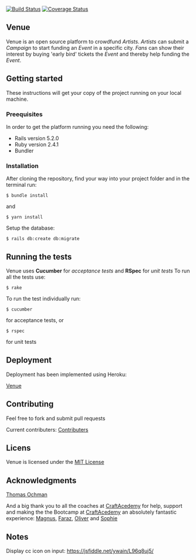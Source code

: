 [![Build Status](https://semaphoreci.com/api/v1/craftacademy/venue/branches/development/badge.svg)](https://semaphoreci.com/craftacademy/venue)
[![Coverage Status](https://coveralls.io/repos/github/CraftAcademy/venue/badge.svg?branch=development)](https://coveralls.io/github/CraftAcademy/venue?branch=development)

Venue
------
Venue is an open source platform to crowdfund *Artists*. *Artists* can submit a *Campaign* to start funding an *Event* in a specific city. *Fans* can show their interest by buying 'early bird' tickets the *Event* and thereby help funding the *Event*.   

## Getting started
These instructions will get your copy of the project running on your local machine.

### Preequisites
In order to get the platform running you need the following:
* Rails version 5.2.0
* Ruby version 2.4.1
* Bundler

### Installation
After cloning the repository, find your way into your project folder and in the terminal run:

`$ bundle install`

and 

`$ yarn install`

Setup the database:

`$ rails db:create db:migrate`

## Running the tests
Venue uses **Cucumber** for *acceptance tests* and **RSpec** for *unit tests*
To run all the tests use:

`$ rake`

To run the test individually run:

`$ cucumber`

for acceptance tests, or

`$ rspec`

for unit tests

## Deployment
Deployment has been implemented using Heroku:

[Venue](https://www.venue.show "Deployed with Heroku")

## Contributing
Feel free to fork and submit pull requests

Current contributers:
[Contributers](https://github.com/CraftAcademy/venue/graphs/contributors)

## Licens
Venue is licensed under the [MIT License](https://github.com/CraftAcademy/venue/blob/development/LICENSE.md)

## Acknowledgments
[Thomas Ochman](https://github.com/tochman "Thank you for your valuable help and support during this project")

And a big thank you to all the coaches at [CraftAcedemy](https://craftacademy.se/english/) for help, support and making the the Bootcamp at [CraftAcedemy](https://craftacademy.se/english/) an absolutely fantastic experience:
[Magnus](https://github.com/magnus-thor), 
[Faraz](https://github.com/faraznaeem), 
[Oliver](https://github.com/oliverochman) and 
[Sophie](https://github.com/SophieSjoberg)


## Notes

Display cc icon on input: https://jsfiddle.net/ywain/L96q8uj5/


